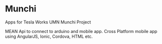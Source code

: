 # Munchi
Apps for Tesla Works UMN Munchi Project <br>

MEAN Api to connect to arduino and mobile app.
Cross Platform mobile app using AngularJS, Ionic, Cordova, HTML etc.


